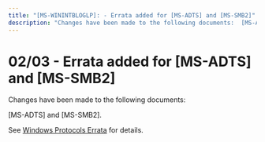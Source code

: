 ```yaml
---
title: "[MS-WININTBLOGLP]: - Errata added for [MS-ADTS] and [MS-SMB2]"
description: "Changes have been made to the following documents:  [MS-ADTS] and [MS-SMB2].  See Windows Protocols Errata for details."
---
```


# 02/03 - Errata added for [MS-ADTS] and [MS-SMB2]

<p> </p>
<p>Changes have been made to the following documents:</p>

<p>[MS-ADTS] and [MS-SMB2].</p>

<p>See <span><a href="/openspecs/windows_protocols/MS-WINERRATA/314fe022-28ea-4bd9-93ac-7941ecf9ca10">Windows
Protocols Errata</a></span> for details.</p>


                